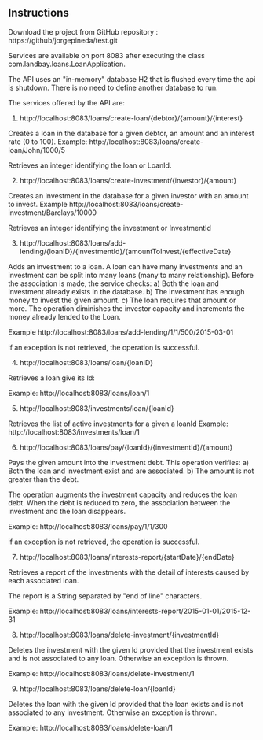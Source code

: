 Instructions
------------
Download the project from GitHub repository : https://github/jorgepineda/test.git

Services are available on port 8083 after executing the class com.landbay.loans.LoanApplication.

The API uses an "in-memory" database H2 that is flushed every time the api is shutdown. There is no need to define another database to run.

The services offered by the API are:

1. http://localhost:8083/loans/create-loan/{debtor}/{amount}/{interest}

Creates a loan in the database for a given debtor, an amount and an interest rate (0 to 100).
Example:
	http://localhost:8083/loans/create-loan/John/1000/5

Retrieves an integer identifying the loan or LoanId.

2. http://localhost:8083/loans/create-investment/{investor}/{amount}

Creates an investment in the database for a given investor with an amount to invest.
Example
http://localhost:8083/loans/create-investment/Barclays/10000

Retrieves an integer identifying the investment or InvestmentId

3. http://localhost:8083/loans/add-lending/{loanID}/{investmentId}/{amountToInvest/{effectiveDate}

Adds an investment to a loan. A loan can have many investments and an investment can be split into many loans
(many to many relationship). Before the association is made, the service checks:
a) Both the loan and investment already exists in the database.
b) The investment has enough money to invest the given amount.
c) The loan requires that amount or more.
The operation diminishes the investor capacity and increments the money already lended to the Loan.

Example
http://localhost:8083/loans/add-lending/1/1/500/2015-03-01

if an exception is not retrieved, the operation is successful.

4. http://localhost:8083/loans/loan/{loanID}

Retrieves a loan give its Id:

Example:
http://localhost:8083/loans/loan/1

5. http://localhost:8083/investments/loan/{loanId}

Retrieves the list of active investments for a given a loanId
Example:
 http://localhost:8083/investments/loan/1

6. http://localhost:8083/loans/pay/{loanId}/{investmentId}/{amount}

Pays the given amount into the investment debt. This operation verifies:
a) Both the loan and investment exist and are associated.
b) The amount is not greater than the debt.

The operation augments the investment capacity and reduces the loan debt. When the debt is reduced to zero, the association
between the investment and the loan disappears.

Example:
 http://localhost:8083/loans/pay/1/1/300

if an exception is not retrieved, the operation is successful.

7. http://localhost:8083/loans/interests-report/{startDate}/{endDate}

Retrieves a report of the investments with the detail of interests caused by each associated loan.

The report is a String separated by "end of line" characters.

Example:
http://localhost:8083/loans/interests-report/2015-01-01/2015-12-31

8. http://localhost:8083/loans/delete-investment/{investmentId}

Deletes the investment with the given Id provided that the investment exists and is not associated to any loan. Otherwise an exception is thrown.

Example:
http://localhost:8083/loans/delete-investment/1

9. http://localhost:8083/loans/delete-loan/{loanId}

Deletes the loan with the given Id provided that the loan exists and is not associated to any investment. Otherwise an exception is thrown.

Example:
http://localhost:8083/loans/delete-loan/1